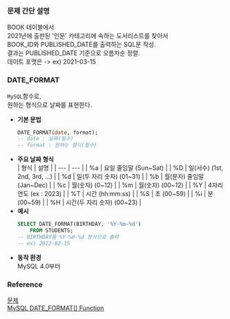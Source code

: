 ### 문제 간단 설명
BOOK 테이블에서<br>
2021년에 출판된 '인문' 카테고리에 속하는 도서리스트를 찾아서<br>
BOOK_ID와 PUBLISHED_DATE를 출력하는 SQL문 작성.<br>
결과는 PUBLISHED_DATE 기준으로 오름차순 정렬.<br>
데이트 포맷은 -> ex) 2021-03-15<br>

### DATE_FORMAT
`MySQL`함수로,<br>
원하는 형식으로 날짜를 표현한다.<br>
- **기본 문법**<br>
    ```sql
    DATE_FORMAT(date, format);
    -- date : 날짜(필수)
    -- format : 원하는 형식(필수)
    ```
- **주요 날짜 형식**<br>
    | 형식 | 설명 |
    | --- | --- |
    | %a | 요일 줄임말 (Sun~Sat) |
    | %D | 일(서수) (1st, 2nd, 3rd, …) |
    | %d | 일(두 자리 숫자) (01~31)  |
    | %b | 월(문자) 줄임말(Jan~Dec) |
    | %c | 월(숫자) (0~12) |
    | %m | 월(숫자) (00~12) |
    | %Y | 4자리 연도 (ex : 2023) |
    | %T | 시간 (hh:mm:ss) |
    | %S | 초 (00~59) |
    | %i | 분 (00~59) |
    | %H | 시간(두 자리 숫자) (00~23) |
- **예시**<br>
    ```sql
    SELECT DATE_FORMAT(BIRTHDAY, '%Y-%m-%d')
    	FROM STUDENTS;
    -- BIRTHDAY를 %Y-%m-%d 형식으로 출력
    -- ex) 2022-02-15
    ```
- **동작 환경**<br>
    MySQL 4.0부터

### Reference
[문제](https://school.programmers.co.kr/learn/courses/30/lessons/144853)<br>
[MySQL DATE_FORMAT() Function](https://www.w3schools.com/sql/func_mysql_date_format.asp)<br>
